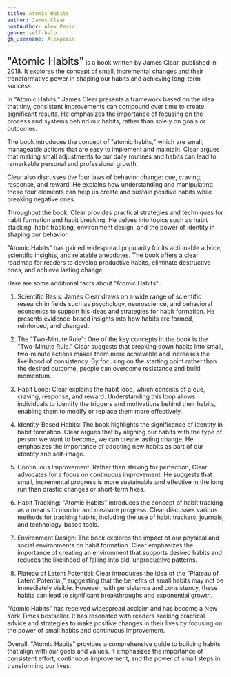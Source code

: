```yaml
---
title: Atomic Habits
author: James Clear
postAuthor: Alex Peain
genre: self-help
gh_username: Alexpeain
---
```


<span style="font-size: x-large;">"Atomic Habits"</span> is a book written by James Clear, published in 2018. It explores the concept of small, incremental changes and their transformative power in shaping our habits and achieving long-term success.

In "Atomic Habits," James Clear presents a framework based on the idea that tiny, consistent improvements can compound over time to create significant results. He emphasizes the importance of focusing on the process and systems behind our habits, rather than solely on goals or outcomes.

The book introduces the concept of "atomic habits," which are small, manageable actions that are easy to implement and maintain. Clear argues that making small adjustments to our daily routines and habits can lead to remarkable personal and professional growth.

Clear also discusses the four laws of behavior change: cue, craving, response, and reward. He explains how understanding and manipulating these four elements can help us create and sustain positive habits while breaking negative ones.

Throughout the book, Clear provides practical strategies and techniques for habit formation and habit breaking. He delves into topics such as habit stacking, habit tracking, environment design, and the power of identity in shaping our behavior.

"Atomic Habits" has gained widespread popularity for its actionable advice, scientific insights, and relatable anecdotes. The book offers a clear roadmap for readers to develop productive habits, eliminate destructive ones, and achieve lasting change.

Here are some additional facts about "Atomic Habits" :

1. Scientific Basis: James Clear draws on a wide range of scientific research in fields such as psychology, neuroscience, and behavioral economics to support his ideas and strategies for habit formation. He presents evidence-based insights into how habits are formed, reinforced, and changed.

2. The "Two-Minute Rule": One of the key concepts in the book is the "Two-Minute Rule." Clear suggests that breaking down habits into small, two-minute actions makes them more achievable and increases the likelihood of consistency. By focusing on the starting point rather than the desired outcome, people can overcome resistance and build momentum.

3. Habit Loop: Clear explains the habit loop, which consists of a cue, craving, response, and reward. Understanding this loop allows individuals to identify the triggers and motivations behind their habits, enabling them to modify or replace them more effectively.

4. Identity-Based Habits: The book highlights the significance of identity in habit formation. Clear argues that by aligning our habits with the type of person we want to become, we can create lasting change. He emphasizes the importance of adopting new habits as part of our identity and self-image.

5. Continuous Improvement: Rather than striving for perfection, Clear advocates for a focus on continuous improvement. He suggests that small, incremental progress is more sustainable and effective in the long run than drastic changes or short-term fixes.

6. Habit Tracking: "Atomic Habits" introduces the concept of habit tracking as a means to monitor and measure progress. Clear discusses various methods for tracking habits, including the use of habit trackers, journals, and technology-based tools.

7. Environment Design: The book explores the impact of our physical and social environments on habit formation. Clear emphasizes the importance of creating an environment that supports desired habits and reduces the likelihood of falling into old, unproductive patterns.

8. Plateau of Latent Potential: Clear introduces the idea of the "Plateau of Latent Potential," suggesting that the benefits of small habits may not be immediately visible. However, with persistence and consistency, these habits can lead to significant breakthroughs and exponential growth.

"Atomic Habits" has received widespread acclaim and has become a New York Times bestseller. It has resonated with readers seeking practical advice and strategies to make positive changes in their lives by focusing on the power of small habits and continuous improvement.

Overall, "Atomic Habits" provides a comprehensive guide to building habits that align with our goals and values. It emphasizes the importance of consistent effort, continuous improvement, and the power of small steps in transforming our lives.